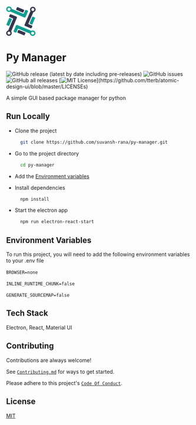 <p>
  <img src="assets/icon.png" height="80px" width="80px">
</p>

# Py Manager

![GitHub release (latest by date including pre-releases)](https://img.shields.io/github/v/release/suvansh-rana/py-manager?include_prereleases)
![GitHub issues](https://img.shields.io/github/issues/suvansh-rana/py-manager)
![GitHub all releases](https://img.shields.io/github/downloads/suvansh-rana/py-manager/total)
[![MIT License](https://img.shields.io/apm/l/atomic-design-ui.svg?)](https://github.com/tterb/atomic-design-ui/blob/master/LICENSEs)

A simple GUI based package manager for python


## Run Locally

- Clone the project

  ```bash
    git clone https://github.com/suvansh-rana/py-manager.git
  ```

- Go to the project directory

  ```bash
    cd py-manager
  ```

- Add the [Environment variables](#environment-variables) 

- Install dependencies

  ```bash
    npm install
  ```

- Start the electron app

  ```bash
    npm run electron-react-start
  ```

## Environment Variables

To run this project, you will need to add the following environment variables to your .env file

`BROWSER=none`

`INLINE_RUNTIME_CHUNK=false`

`GENERATE_SOURCEMAP=false`

## Tech Stack

Electron, React, Material UI

## Contributing

Contributions are always welcome!

See [`Contributing.md`](./CONTRIBUTING.md) for ways to get started.

Please adhere to this project's [`Code Of Conduct`](./CONTRIBUTING.md#code-of-conduct).

## License

[MIT](./LICENSE.md)

